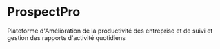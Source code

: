 # ProspectPro
Plateforme d'Amélioration de la productivité des entreprise et  de suivi et gestion des rapports d'activité quotidiens
